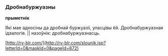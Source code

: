 ### Дробнабуржуазны
**прыметнік**

Які мае адносіны да дробнай буржуазіі, уласцівы ёй. Дробнабуржуазная ідэалогія. || назоўнік: дробнабуржуазнасць.

<a rel="author">[http://rv-blr.com/](http://rv-blr.com/slounik.jsp?letterId=0&maskId=0&pageId=872)</a>
